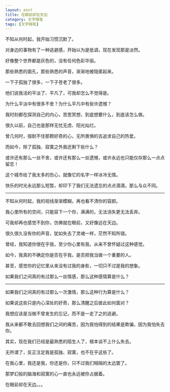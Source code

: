 ```yaml
---
layout: post
title: 在眼前却在天边
category: 文字随笔
tags: [文字随笔]
---
```


不知从何时起，我开始习惯沉默了。

对身边的事物有了一种逃避感，开始以为是低调，现在发现那是淡然。

好像整个世界都是灰色的，没有任何色彩华丽。

那些熟悉的面孔，那些熟悉的声音，渐渐地被隐匿起来。

一下子孤独了很多，一下子苍老了很多。

他们说我活的平淡了、平凡了，可我却怎么不觉得是。

为什么平淡中有很多不舍？为什么平凡中有些许遗憾？

我时刻都在探测自己的内心，苦思冥想，到底想要什么，到底该怎么做。

很久以前，自己也是那样无忧无虑、阳光灿烂。

曾几何时，按耐不住那颗好奇的心，无所畏惧的去追求自己的热爱。

而如今，除了孤独、寂寞之外我还剩下些什么？

或许还有那么一丝不舍，或许还有那么一丝遗憾，或许永远也只能仅存那么一点点留恋！

这个城市给了我太多的伤心，就像它的名字一样冰冷无情。

快乐的时光永远那么短暂，却印下了我们无法遗忘的点点滴滴，那么与众不同。

----

不知从何时起，我的视线渐渐模糊，再也看不清你的容颜。

我心里所有的空间，只能容下一个你，满满的，无法消失更无法丢弃。

可我却再也感觉不到你，仿佛就在眼前，又好像远在天边。

很久很久没有你的声音，犹如失去了灵魂一样，茫然不知所错。

曾经，我知道你很在乎我，至少你心里有我，从来不曾怀疑过这种感觉。

如今，我真的不确定你是否在乎我，是否把我当做一个重要的人。

甚至，感觉你的记忆里从来没有过我的身影，一切只不过是我的想象。

如果我们之间真的有过那么一丝情感，那么这种感情算是什么？

----

如果我们之间真的有过那么一次激情，那么这种行为算是什么？

如果说这些只是内心深处的好奇，那么清醒之后彼此如何面对？

我想应该是当做不曾发生的忘记，而不是一走了之的逃避。

我从来都不敢去回想我们之间的痛苦，因为我怕得到的结果是欺骗，因为我怕失去你。

其实，现在我们已经是最熟悉的陌生人了，根本谈不上什么失去。

无所谓了，反正注定我是孤独、寂寞，也不在乎这些了。

在我心里，我还是我，你还是你，只不过我们相隔的太远罢了。

那梦幻般的脑海和寂寞的心一直也永远被你占据着。

在眼前却在天边。。。